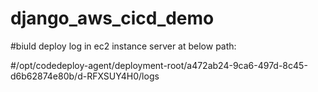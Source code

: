 # django_aws_cicd_demo

#biuld deploy log in ec2 instance server at below path:

#/opt/codedeploy-agent/deployment-root/a472ab24-9ca6-497d-8c45-d6b62874e80b/d-RFXSUY4H0/logs